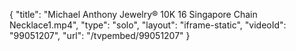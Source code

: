 {
    "title": "Michael Anthony Jewelry&reg; 10K 16 Singapore Chain Necklace1.mp4",
    "type": "solo",
    "layout": "iframe-static",
    "videoId": "99051207",
    "url": "\/tvpembed\/99051207"
}
